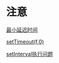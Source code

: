 # 注意

[最小延迟时间](最小延迟时间/最小延迟时间.md "最小延迟时间")

[setTimeout(f,0)](setTimeout\(f,0\)/setTimeout\(f,0\).md "setTimeout(f,0)")

[setInterval执行问题](setInterval执行问题/setInterval执行问题.md "setInterval执行问题")
